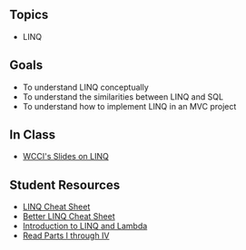  ## Topics
  - LINQ
  
## Goals
 - To understand LINQ conceptually
 - To understand the similarities between LINQ and SQL
 - To understand how to implement LINQ in an MVC project
   
## In Class
  - [WCCI's Slides on LINQ](https://docs.google.com/a/wecancodeit.org/presentation/d/1bIPsm1LCUeOloRoVgdgAu04snxhz-qWKHRTCEk1mclQ/edit?usp=sharing)

## Student Resources
- [LINQ Cheat Sheet](https://download.damieng.com/dotnet/LINQToSQLCheatSheet.pdf)
- [Better LINQ Cheat Sheet](https://vslapp.files.wordpress.com/2011/11/linq-cheatsheet.pdf)
- [Introduction to LINQ and Lambda](http://www.codefoster.com/linqlambda/)
- [Read Parts I through IV](http://codetunnel.com/introduction-to-linq-part-i-delegates/)
